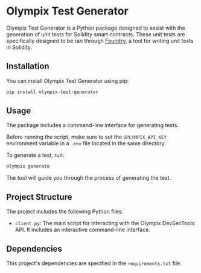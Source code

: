 # Olympix Test Generator

Olympix Test Generator is a Python package designed to assist with the generation of unit tests for Solidity smart contracts. These unit tests are specifically designed to be ran through [Foundry](https://book.getfoundry.sh/), a tool for writing unit tests in Solidity. 

## Installation

You can install Olympix Test Generator using pip:

```bash
pip install olympix-test-generator
```

## Usage

The package includes a command-line interface for generating tests.

Before running the script, make sure to set the `OPLYMPIX_API_KEY` environment variable in a `.env` file located in the same directory.

To generate a test, run:

```bash
olympix generate
```

The tool will guide you through the process of generating the test.

## Project Structure

The project includes the following Python files:

- `client.py`: The main script for interacting with the Olympix DevSecTools API. It includes an interactive command-line interface.

## Dependencies

This project's dependencies are specified in the `requirements.txt` file.